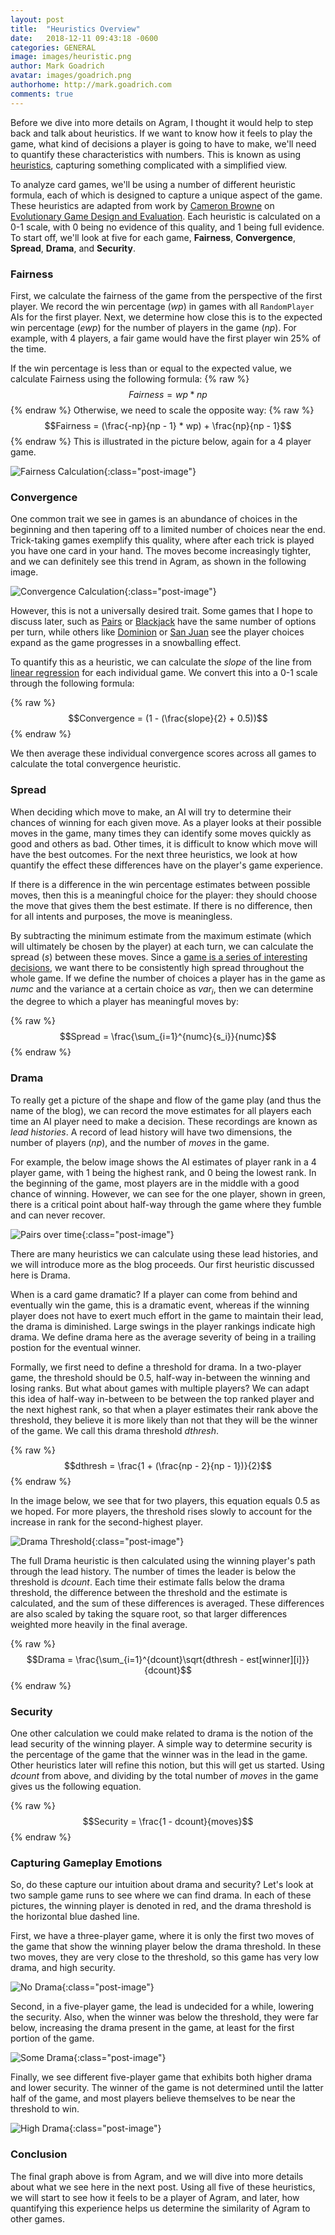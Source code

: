 ```yaml
---
layout: post
title:  "Heuristics Overview"
date:   2018-12-11 09:43:18 -0600
categories: GENERAL
image: images/heuristic.png
author: Mark Goadrich
avatar: images/goadrich.png
authorhome: http://mark.goadrich.com
comments: true
---
```


Before we dive into more details on Agram, I thought it would help to 
step back and talk about heuristics. If we want to know how it feels to play the game,
what kind of decisions a player is going to have to make, we'll need to quantify
these characteristics with numbers. This is known as using 
[heuristics](https://en.wikipedia.org/wiki/Heuristic_(computer_science)), capturing
something complicated with a simplified view.

To analyze card games, we'll be using a number of different 
heuristic formula, each of which is 
designed to capture a unique aspect of the game. These heuristics
are adapted from work by 
[Cameron Browne](http://cambolbro.com/)
on
[Evolutionary Game Design and Evaluation](https://eprints.qut.edu.au/17025/1/Cameron_Browne_Thesis.pdf).
Each heuristic is calculated on a 0-1 scale, 
with 0 being no evidence of this quality, and 1 being full evidence. 
To start off, we'll look at five for each game, **Fairness**, **Convergence**, **Spread**, **Drama**, and **Security**.

### Fairness

First, we calculate the fairness of the game from the perspective of the first player.
We record the win percentage (*wp*) in games with all `RandomPlayer` AIs for the first player.
Next, we determine how close this is to the expected win percentage (*ewp*) for the number of 
players in the game (*np*). For example, with 4 players, a fair game would have the first player
win 25% of the time. 

If the win percentage is less than or equal to the expected value, we calculate Fairness
using the following formula:
 {% raw %}
  $$Fairness = wp * np$$
 {% endraw %}
Otherwise, we need to scale the opposite way:
 {% raw %}
  $$Fairness = (\frac{-np}{np - 1} * wp) + \frac{np}{np - 1}$$
 {% endraw %}
This is illustrated in the picture below, again for a 4 player game.

![Fairness Calculation]({{site.url}}{{site.baseurl}}/images/fairnessheuristic.png){:class="post-image"}

### Convergence

One common trait we see in games is an abundance of choices in the beginning and 
then tapering off to a limited number of choices near the end. Trick-taking games exemplify this quality, where
after each trick is played you have one card in your hand. The moves become increasingly tighter, 
and we can definitely see this trend in Agram, as shown in the following image.

![Convergence Calculation]({{site.url}}{{site.baseurl}}/images/convergenceheuristic.png){:class="post-image"}

However, this is not a universally desired trait. Some games that I hope to discuss later, such as 
[Pairs](https://boardgamegeek.com/boardgame/152237/pairs) or 
[Blackjack](https://en.wikipedia.org/wiki/Blackjack) have the same number 
of options per turn, while others like 
[Dominion](https://en.wikipedia.org/wiki/Dominion_(card_game)) 
or 
[San Juan](https://boardgamegeek.com/boardgame/8217/san-juan)
see the player choices expand as the game progresses in a snowballing effect.

To quantify this as a heuristic, we can calculate the *slope* of the line 
from [linear regression](https://en.wikipedia.org/wiki/Linear_regression) for each individual
game. We convert this into a 0-1 scale through the following formula:

 {% raw %}
  $$Convergence = (1 - (\frac{slope}{2} + 0.5))$$
 {% endraw %}

We then average these individual convergence scores across all games to calculate the 
total convergence heuristic.

### Spread

When deciding which move to make, an AI will try to determine their chances of winning for each given 
move. As a player looks at their possible moves in the game, many times they can identify some moves
quickly as good and others as bad. Other times, it is difficult to know which move will
have the best outcomes. For the next three heuristics, we look at how quantify the effect 
these differences have on the player's game experience. 

If there is a difference in the win percentage estimates between possible moves, then
this is a meaningful choice for the player: they should choose the move that gives
them the best estimate. If there is no difference, then for all intents and purposes,
the move is meaningless.

By subtracting the minimum estimate from the maximum estimate (which will ultimately be chosen by the player) at each turn,
we can calculate the spread (*s*) between these moves.
Since a [game is a series of interesting decisions](https://www.gamasutra.com/view/news/164869/GDC_2012_Sid_Meier_on_how_to_see_games_as_sets_of_interesting_decisions.php),
we want there to be consistently high spread throughout the whole game. 
If we define the number of choices a player has in the game as *numc* and 
the variance at a certain choice as *var<sub>i</sub>*, then we
can determine the degree to which a player has meaningful moves by:

 {% raw %}
  $$Spread = \frac{\sum_{i=1}^{numc}{s_i}}{numc}$$
 {% endraw %}

### Drama

To really get a picture of the shape and flow of the game play (and thus the name of the blog), 
we can record the move estimates for all players each time an AI player need to 
make a decision. These recordings are 
known as *lead histories*. A record of lead history will have two dimensions, the 
number of players (*np*), and the number of *moves* in the game. 

For example, the below
image shows the AI estimates of player rank in a 4 player game, with 1 being the 
highest rank, and 0 being the lowest rank. In the beginning of the game,
most players are in the middle with a good chance of winning. However, we can see for the 
one player, shown in green, there is a critical point about half-way through the game where they fumble 
and can never recover. 

![Pairs over time]({{site.url}}{{site.baseurl}}/images/pairs-over-time.png){:class="post-image"}

There are many heuristics we can calculate using these lead histories, and we
will introduce more as the blog proceeds. Our first heuristic
discussed here is Drama. 

When is a card game dramatic? If a player can come from behind and eventually win the game,
this is a dramatic event, whereas if the winning player does not have to exert much effort
in the game to maintain their lead, the drama is diminished. Large swings in the 
player rankings indicate high drama. We define drama here as the
average severity of being in a trailing postion for the eventual winner.

Formally, we first need to define a threshold for drama. In a two-player game,
the threshold should be 0.5, half-way in-between the winning and losing ranks. 
But what about games with multiple players? We can adapt this idea of half-way in-between 
to be between the top ranked player and the next highest rank, so that when a player 
estimates their rank above the threshold, they believe it is more likely than not that they will be 
the winner of the game. We call this drama threshold *dthresh*.

 {% raw %}
  $$dthresh = \frac{1 + (\frac{np - 2}{np - 1})}{2}$$
 {% endraw %}

In the image below, we see that for two players, this equation equals 0.5 as we hoped. 
For more players, the threshold rises slowly to account for the increase in rank for the 
second-highest player.

![Drama Threshold]({{site.url}}{{site.baseurl}}/images/dramathresh.png){:class="post-image"}

The full Drama heuristic is then calculated using the winning player's path through 
the lead history. The number of times the leader is below the threshold is
*dcount*. Each time their estimate falls below the drama threshold, the difference 
between the threshold and the estimate is calculated, and the sum of these 
differences is averaged. These differences are also scaled by 
taking the square root, so that larger differences weighted more heavily in the final average.

 {% raw %}
  $$Drama = \frac{\sum_{i=1}^{dcount}\sqrt{dthresh - est[winner][i]}}{dcount}$$
 {% endraw %}

### Security

One other calculation we could make related to drama is the notion of the lead
security of the winning player. A simple way to determine security 
is the percentage of the game that the winner was in the lead in the game. Other
heuristics later will refine this notion, but this will get us started. Using *dcount* from
above, and dividing by the total number of *moves* in the game gives us the following equation.

 {% raw %}
  $$Security = \frac{1 - dcount}{moves}$$
 {% endraw %}

### Capturing Gameplay Emotions

So, do these capture our intuition about drama and security? Let's look at two sample game runs to see
where we can find drama. In each of these pictures, the winning player is denoted in red, 
and the drama threshold is the horizontal blue dashed line.

First, we have a three-player game, where it is only the 
first two moves of the game that show the winning player below the drama threshold. In
these two moves, they are very close to the threshold, so this game has
very low drama, and high security.

![No Drama]({{site.url}}{{site.baseurl}}/images/pairs-nodrama.png){:class="post-image"}

Second, in a five-player game, the lead is undecided for a while, lowering the security. 
Also, when the winner was below the threshold, they were far below, increasing the drama
present in the game, at least for the first portion of the game.

![Some Drama]({{site.url}}{{site.baseurl}}/images/pairssomedrama.png){:class="post-image"}

Finally, we see different five-player game that exhibits both higher drama and lower security.
The winner of the game is not determined until the latter half of the game, and most players
believe themselves to be near the threshold to win. 

![High Drama]({{site.url}}{{site.baseurl}}/images/agramhighdrama.png){:class="post-image"}

### Conclusion

The final graph above is from Agram, and we will
dive into more details about what we see here in the next post. Using all five of these
heuristics, we will start to see how it feels to be a player of Agram, and later, how 
quantifying this experience helps us determine the similarity of Agram to other games.